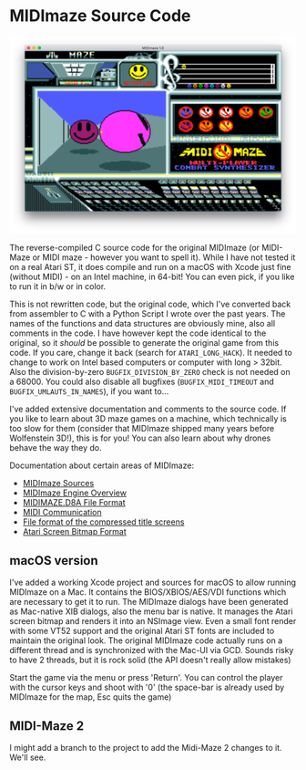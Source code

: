 # MIDImaze Source Code

![MIDImaze](./images/midimaze.png)

The reverse-compiled C source code for the original MIDImaze (or MIDI-Maze or MIDI maze - however you want to spell it). While I have not tested it on a real Atari ST, it does compile and run on a macOS with Xcode just fine (without MIDI) - on an Intel machine, in 64-bit! You can even pick, if you like to run it in b/w or in color.

This is not rewritten code, but the original code, which I've converted back from assembler to C with a Python Script I wrote over the past years. The names of the functions and data structures are obviously mine, also all comments in the code. I have however kept the code identical to the original, so it _should_ be possible to generate the original game from this code. If you care, change it back (search for `ATARI_LONG_HACK`). It needed to change to work on Intel based computers or computer with long > 32bit. Also the division-by-zero `BUGFIX_DIVISION_BY_ZERO` check is not needed on a 68000. You could also disable all bugfixes (`BUGFIX_MIDI_TIMEOUT` and `BUGFIX_UMLAUTS_IN_NAMES`), if you want to…

I've added extensive documentation and comments to the source code. If you like to learn about 3D maze games on a machine, which technically is too slow for them (consider that MIDImaze shipped many years before Wolfenstein 3D!), this is for you! You can also learn about why drones behave the way they do.

Documentation about certain areas of MIDImaze:

- [MIDImaze Sources](./SOURCES/)
- [MIDImaze Engine Overview](./README/MIDImazeEngineOverview.md)
- [MIDIMAZE.D8A File Format](./README/D8AFileFormat.md)
- [MIDI Communication](./README/MIDICommunication.md)
- [File format of the compressed title screens](./README/CompressedTitle.md)
- [Atari Screen Bitmap Format](./README/AtariScreenBitmap.md)

## macOS version

I've added a working Xcode project and sources for macOS to allow running MIDImaze on a Mac. It contains the BIOS/XBIOS/AES/VDI functions which are necessary to get it to run. The MIDImaze dialogs have been generated as Mac-native XIB dialogs, also the menu bar is native. It manages the Atari screen bitmap and renders it into an NSImage view. Even a small font render with some VT52 support and the original Atari ST fonts are included to maintain the original look. The original MIDImaze code actually runs on a different thread and is synchronized with the Mac-UI via GCD. Sounds risky to have 2 threads, but it is rock solid (the API doesn't really allow mistakes)

Start the game via the menu or press 'Return'. You can control the player with the cursor keys and shoot with '0' (the space-bar is already used by MIDImaze for the map, Esc quits the game)


## MIDI-Maze 2

I might add a branch to the project to add the Midi-Maze 2 changes to it. We'll see.
